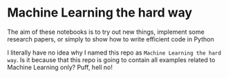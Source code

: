 # Machine Learning the hard way

The aim of these notebooks is to try out new things, implement some research papers, or simply to show how to write efficient code in Python

I literally have no idea why I named this repo as `Machine Learning the hard way`. 
Is it because that this repo is going to contain all examples related to Machine Learning only? Puff, hell no!
